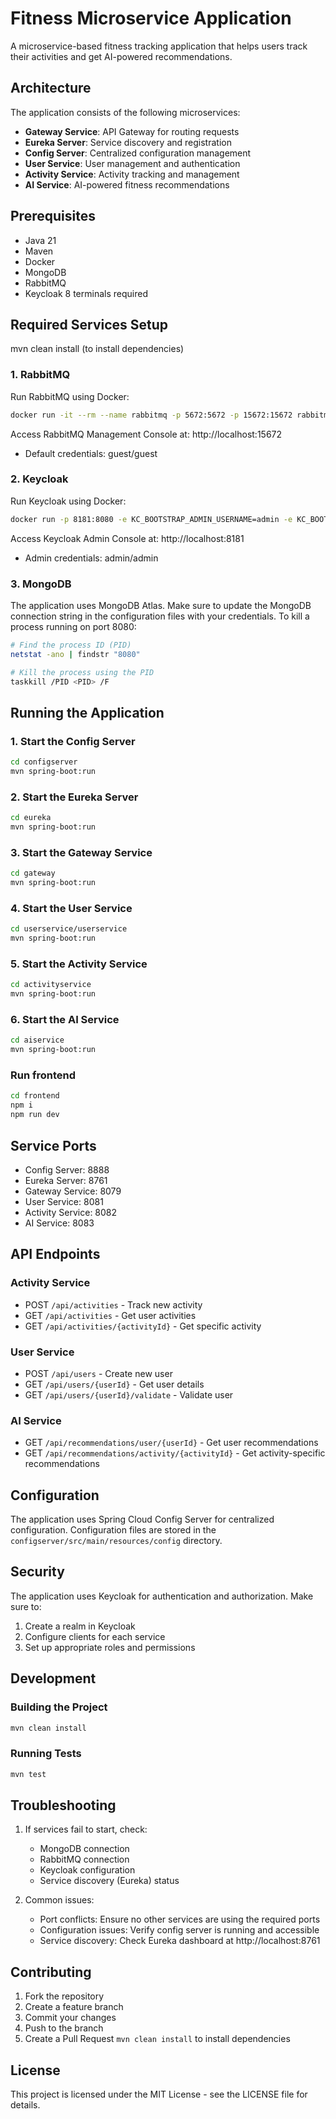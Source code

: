 # Fitness Microservice Application

A microservice-based fitness tracking application that helps users track their activities and get AI-powered recommendations.

## Architecture

The application consists of the following microservices:
- **Gateway Service**: API Gateway for routing requests
- **Eureka Server**: Service discovery and registration
- **Config Server**: Centralized configuration management
- **User Service**: User management and authentication
- **Activity Service**: Activity tracking and management
- **AI Service**: AI-powered fitness recommendations
 
## Prerequisites

- Java 21
- Maven
- Docker
- MongoDB
- RabbitMQ
- Keycloak
8 terminals required
## Required Services Setup
mvn clean install (to install dependencies)
### 1. RabbitMQ
Run RabbitMQ using Docker:
```bash
docker run -it --rm --name rabbitmq -p 5672:5672 -p 15672:15672 rabbitmq:4-management
```
Access RabbitMQ Management Console at: http://localhost:15672
- Default credentials: guest/guest

### 2. Keycloak 

Run Keycloak using Docker:
```bash
docker run -p 8181:8080 -e KC_BOOTSTRAP_ADMIN_USERNAME=admin -e KC_BOOTSTRAP_ADMIN_PASSWORD=admin quay.io/keycloak/keycloak:26.2.4 start-dev

```
Access Keycloak Admin Console at: http://localhost:8181
- Admin credentials: admin/admin

### 3. MongoDB
The application uses MongoDB Atlas. Make sure to update the MongoDB connection string in the configuration files with your credentials.
   To kill a process running on port 8080:
   ```bash
   # Find the process ID (PID)
   netstat -ano | findstr "8080"
   
   # Kill the process using the PID
   taskkill /PID <PID> /F
   ```
## Running the Application

### 1. Start the Config Server
```bash
cd configserver
mvn spring-boot:run
```

### 2. Start the Eureka Server
```bash
cd eureka
mvn spring-boot:run
```

### 3. Start the Gateway Service
```bash
cd gateway
mvn spring-boot:run
```

### 4. Start the User Service
```bash
cd userservice/userservice
mvn spring-boot:run
```

### 5. Start the Activity Service
```bash
cd activityservice
mvn spring-boot:run
```


### 6. Start the AI Service
```bash
cd aiservice
mvn spring-boot:run
```
### Run frontend
```bash
cd frontend
npm i 
npm run dev
```
## Service Ports

- Config Server: 8888
- Eureka Server: 8761
- Gateway Service: 8079
- User Service: 8081
- Activity Service: 8082
- AI Service: 8083

## API Endpoints

### Activity Service
- POST `/api/activities` - Track new activity
- GET `/api/activities` - Get user activities
- GET `/api/activities/{activityId}` - Get specific activity

### User Service
- POST `/api/users` - Create new user
- GET `/api/users/{userId}` - Get user details
- GET `/api/users/{userId}/validate` - Validate user

### AI Service
- GET `/api/recommendations/user/{userId}` - Get user recommendations
- GET `/api/recommendations/activity/{activityId}` - Get activity-specific recommendations

## Configuration

The application uses Spring Cloud Config Server for centralized configuration. Configuration files are stored in the `configserver/src/main/resources/config` directory.

## Security

The application uses Keycloak for authentication and authorization. Make sure to:
1. Create a realm in Keycloak
2. Configure clients for each service
3. Set up appropriate roles and permissions

## Development

### Building the Project
```bash
mvn clean install
```

### Running Tests
```bash
mvn test
```

## Troubleshooting

1. If services fail to start, check:
   - MongoDB connection
   - RabbitMQ connection
   - Keycloak configuration
   - Service discovery (Eureka) status

2. Common issues:
   - Port conflicts: Ensure no other services are using the required ports
   - Configuration issues: Verify config server is running and accessible
   - Service discovery: Check Eureka dashboard at http://localhost:8761

## Contributing

1. Fork the repository
2. Create a feature branch
3. Commit your changes
4. Push to the branch
5. Create a Pull Request
`mvn clean install` to install dependencies
## License

This project is licensed under the MIT License - see the LICENSE file for details.